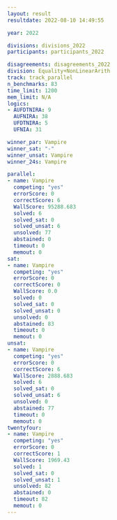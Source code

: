 ```yaml
---
layout: result
resultdate: 2022-08-10 14:49:55

year: 2022

divisions: divisions_2022
participants: participants_2022

disagreements: disagreements_2022
division: Equality+NonLinearArith
track: track_parallel
n_benchmarks: 83
time_limit: 1200
mem_limit: N/A
logics:
- AUFDTNIRA: 9
  AUFNIRA: 38
  UFDTNIRA: 5
  UFNIA: 31

winner_par: Vampire
winner_sat: "-"
winner_unsat: Vampire
winner_24s: Vampire

parallel:
- name: Vampire
  competing: "yes"
  errorScore: 0
  correctScore: 6
  WallScore: 95288.683
  solved: 6
  solved_sat: 0
  solved_unsat: 6
  unsolved: 77
  abstained: 0
  timeout: 0
  memout: 0
sat:
- name: Vampire
  competing: "yes"
  errorScore: 0
  correctScore: 0
  WallScore: 0.0
  solved: 0
  solved_sat: 0
  solved_unsat: 0
  unsolved: 0
  abstained: 83
  timeout: 0
  memout: 0
unsat:
- name: Vampire
  competing: "yes"
  errorScore: 0
  correctScore: 6
  WallScore: 2888.683
  solved: 6
  solved_sat: 0
  solved_unsat: 6
  unsolved: 0
  abstained: 77
  timeout: 0
  memout: 0
twentyfour:
- name: Vampire
  competing: "yes"
  errorScore: 0
  correctScore: 1
  WallScore: 1969.43
  solved: 1
  solved_sat: 0
  solved_unsat: 1
  unsolved: 82
  abstained: 0
  timeout: 82
  memout: 0
---
```

